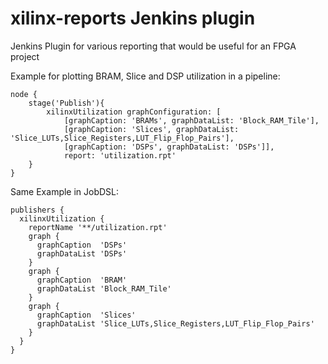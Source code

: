 # xilinx-reports Jenkins plugin

Jenkins Plugin for various reporting that would be useful for an FPGA project

Example for plotting BRAM, Slice and DSP utilization in a pipeline:
```
node {
    stage('Publish'){
        xilinxUtilization graphConfiguration: [
            [graphCaption: 'BRAMs', graphDataList: 'Block_RAM_Tile'], 
            [graphCaption: 'Slices', graphDataList: 'Slice_LUTs,Slice_Registers,LUT_Flip_Flop_Pairs'],
            [graphCaption: 'DSPs', graphDataList: 'DSPs']], 
            report: 'utilization.rpt'
    }
}
```

Same Example in JobDSL:
```
publishers {
  xilinxUtilization {
    reportName '**/utilization.rpt'
    graph {
      graphCaption  'DSPs'
      graphDataList 'DSPs'
    }
    graph {
      graphCaption  'BRAM'
      graphDataList 'Block_RAM_Tile'
    }
    graph {
      graphCaption  'Slices'
      graphDataList 'Slice_LUTs,Slice_Registers,LUT_Flip_Flop_Pairs'
    }
  }
}
```
